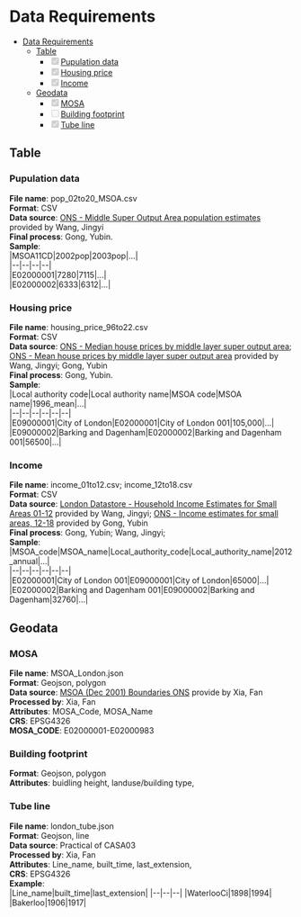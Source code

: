 # Data Requirements

- [Data Requirements](#data-requirements)
  * [Table](#table)
    + <input type="checkbox" disabled checked/>[Pupulation data](#pupulation-data)
    + <input type="checkbox" disabled checked/>[Housing price](#housing-price)
    + <input type="checkbox" disabled checked/>[Income](#income)
  * [Geodata](#geodata)
    + <input type="checkbox" disabled checked/>[MOSA](#mosa)
    + <input type="checkbox" disabled/>[Building footprint](#building-footprint)
    + <input type="checkbox" disabled checked/>[Tube line](#tube-line)
    
## Table 
### Pupulation data
**File name**: pop_02to20_MSOA.csv   
**Format**: CSV   
**Data source**: [ONS - Middle Super Output Area population estimates](https://www.ons.gov.uk/peoplepopulationandcommunity/populationandmigration/populationestimates/datasets/middlesuperoutputareamidyearpopulationestimates) provided by Wang, Jingyi   
**Final process**: Gong, Yubin.   
**Sample**:     
|MSOA11CD|2002pop|2003pop|...|   
|--|--|--|--|   
|E02000001|7280|7115|...|   
|E02000002|6333|6312|...|  
    

### Housing price
**File name**: housing_price_96to22.csv   
**Format**: CSV   
**Data source**: [ONS - Median house prices by middle layer super output area](https://www.ons.gov.uk/peoplepopulationandcommunity/housing/datasets/hpssadataset2medianhousepricebymsoaquarterlyrollingyear); [ONS - Mean house prices by middle layer super output area](https://www.ons.gov.uk/peoplepopulationandcommunity/housing/datasets/hpssadataset3meanhousepricebymsoaquarterlyrollingyear)  provided by Wang, Jingyi; Gong, Yubin    
**Final process**: Gong, Yubin.   
**Sample**:    
|Local authority code|Local authority name|MSOA code|MSOA name|1996_mean|...|   
|--|--|--|--|--|--|   
|E09000001|City of London|E02000001|City of London 001|105,000|...|   
|E09000002|Barking and Dagenham|E02000002|Barking and Dagenham 001|56500|...|   

### Income
**File name**: income_01to12.csv; income_12to18.csv    
**Format**: CSV    
**Data source**: [London Datastore - Household Income Estimates for Small Areas 01-12](https://data.london.gov.uk/dataset/household-income-estimates-small-areas) provided by Wang, Jingyi; [ONS - Income estimates for small areas, 12-18](https://www.ons.gov.uk/employmentandlabourmarket/peopleinwork/earningsandworkinghours/datasets/smallareaincomeestimatesformiddlelayersuperoutputareasenglandandwales) provided by Gong, Yubin    
**Final process**: Gong, Yubin; Wang, Jingyi;    
**Sample**:    
|MSOA_code|MSOA_name|Local_authority_code|Local_authority_name|2012_annual|...|   
|--|--|--|--|--|--|    
|E02000001|City of London 001|E09000001|City of London|65000|...|   
|E02000002|Barking and Dagenham 001|E09000002|Barking and Dagenham|32760|...| 

## Geodata
### MOSA
**File name**: MSOA_London.json   
**Format**: Geojson, polygon   
**Data source**: [MSOA (Dec 2001) Boundaries ONS](https://geoportal.statistics.gov.uk/datasets/ons::msoa-dec-2001-boundaries-ew-bfc/about) provide by Xia, Fan   
**Processed by**: Xia, Fan   
**Attributes**: MOSA_Code, MOSA_Name   
**CRS**: EPSG4326   
**MOSA_CODE**: E02000001-E02000983   

### Building footprint
**Format**: Geojson, polygon   
**Attributes**: buidling height, landuse/building type, 

### Tube line
**File name**: london_tube.json   
**Format**: Geojson, line    
**Data source**: Practical of CASA03  
**Processed by**: Xia, Fan   
**Attributes**: Line_name, built_time, last_extension,  
**CRS**: EPSG4326   
**Example**:   
|Line_name|built_time|last_extension|
|--|--|--|
|WaterlooCi|1898|1994|
|Bakerloo|1906|1917|    


